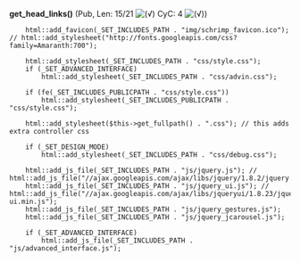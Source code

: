 **get_head_links()** (Pub, Len: 15/21 ![(&radic;)](https://raw.github.com/TheB3Rt0z/schrimp/master/.inc/img/icon_16x16_green_ok.png "") CyC: 4 ![(&radic;)](https://raw.github.com/TheB3Rt0z/schrimp/master/.inc/img/icon_16x16_green_ok.png ""))  
  
        html::add_favicon(_SET_INCLUDES_PATH . "img/schrimp_favicon.ico"); // html::add_stylesheet("http://fonts.googleapis.com/css?family=Amaranth:700");

        html::add_stylesheet(_SET_INCLUDES_PATH . "css/style.css");
        if (_SET_ADVANCED_INTERFACE)
            html::add_stylesheet(_SET_INCLUDES_PATH . "css/advin.css");

        if (fe(_SET_INCLUDES_PUBLICPATH . "css/style.css"))
            html::add_stylesheet(_SET_INCLUDES_PUBLICPATH . "css/style.css");

        html::add_stylesheet($this->get_fullpath() . ".css"); // this adds extra controller css

        if (_SET_DESIGN_MODE)
            html::add_stylesheet(_SET_INCLUDES_PATH . "css/debug.css");

        html::add_js_file(_SET_INCLUDES_PATH . "js/jquery.js"); // html::add_js_file("//ajax.googleapis.com/ajax/libs/jquery/1.8.2/jquery.min.js");
        html::add_js_file(_SET_INCLUDES_PATH . "js/jquery_ui.js"); // html::add_js_file("//ajax.googleapis.com/ajax/libs/jqueryui/1.8.23/jquery-ui.min.js");
        html::add_js_file(_SET_INCLUDES_PATH . "js/jquery_gestures.js");
        html::add_js_file(_SET_INCLUDES_PATH . "js/jquery_jcarousel.js");

        if (_SET_ADVANCED_INTERFACE)
            html::add_js_file(_SET_INCLUDES_PATH . "js/advanced_interface.js");
